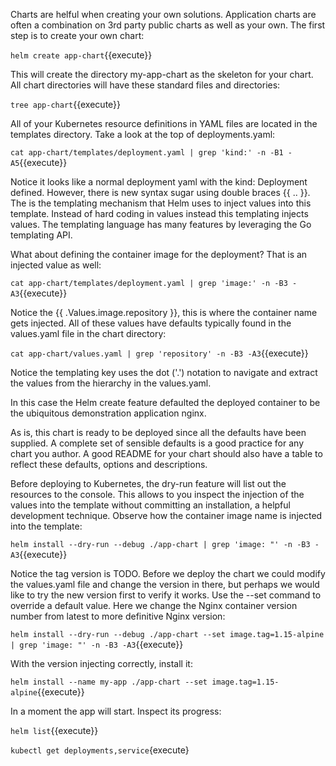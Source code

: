 Charts are helful when creating your own solutions. Application charts are often a combination on 3rd party public charts as well as your own. The first step is to create your own chart:

``helm create app-chart``{{execute}}

This will create the directory my-app-chart as the skeleton for your chart. All chart directories will have these standard files and directories:

``tree app-chart``{{execute}}

All of your Kubernetes resource definitions in YAML files are located in the templates directory. Take a look at the top of deployments.yaml:

``cat app-chart/templates/deployment.yaml | grep 'kind:' -n -B1 -A5``{{execute}}

Notice it looks like a normal deployment yaml with the kind: Deployment defined. However, there is new syntax sugar using double braces {{ .. }}. The is the templating mechanism that Helm uses to inject values into this template. Instead of hard coding in values instead this templating injects values. The templating language has many features by leveraging the Go templating API.

What about defining the container image for the deployment? That is an injected value as well:

``cat app-chart/templates/deployment.yaml | grep 'image:' -n -B3 -A3``{{execute}}

Notice the {{ .Values.image.repository }}, this is where the container name gets injected. All of these values have defaults typically found in the values.yaml file in the chart directory:

``cat app-chart/values.yaml | grep 'repository' -n -B3 -A3``{{execute}}

Notice the templating key uses the dot ('.') notation to navigate and extract the values from the hierarchy in the values.yaml.

In this case the Helm create feature defaulted the deployed container to be the ubiquitous demonstration application nginx.

As is, this chart is ready to be deployed since all the defaults have been supplied. A complete set of sensible defaults is a good practice for any chart you author. A good README for your chart should also have a table to reflect these defaults, options and descriptions.

Before deploying to Kubernetes, the dry-run feature will list out the resources to the console. This allows to you inspect the injection of the values into the template without committing an installation, a helpful development technique. Observe how the container image name is injected into the template:

``helm install --dry-run --debug ./app-chart | grep 'image: "' -n -B3 -A3``{{execute}}

Notice the tag version is TODO. Before we deploy the chart we could modify the values.yaml file and change the version in there, but perhaps we would like to try the new version first to verify it works. Use the --set command to override a default value. Here we change the Nginx container version number from latest to more definitive Nginx version:

``helm install --dry-run --debug ./app-chart --set image.tag=1.15-alpine | grep 'image: "' -n -B3 -A3``{{execute}}

With the version injecting correctly, install it:

``helm install --name my-app ./app-chart --set image.tag=1.15-alpine``{{execute}}

In a moment the app will start. Inspect its progress:

``helm list``{{execute}}

``kubectl get deployments,service``{execute}

